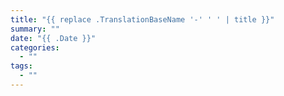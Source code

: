 ```yaml
---
title: "{{ replace .TranslationBaseName '-' ' ' | title }}"
summary: ""
date: "{{ .Date }}"
categories:
  - ""
tags:
  - ""
---
```

